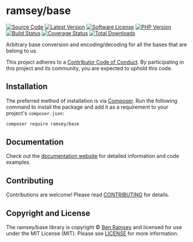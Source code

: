 # ramsey/base

[![Source Code][badge-source]][source]
[![Latest Version][badge-release]][packagist]
[![Software License][badge-license]][license]
[![PHP Version][badge-php]][php]
[![Build Status][badge-build]][build]
[![Coverage Status][badge-coverage]][coverage]
[![Total Downloads][badge-downloads]][downloads]

Arbitrary base conversion and encoding/decoding for all the bases that are belong to us.

This project adheres to a [Contributor Code of Conduct][conduct]. By
participating in this project and its community, you are expected to uphold this
code.


## Installation

The preferred method of installation is via [Composer][]. Run the following
command to install the package and add it as a requirement to your project's
`composer.json`:

```bash
composer require ramsey/base
```


## Documentation

Check out the [documentation website][documentation] for detailed information
and code examples.


## Contributing

Contributions are welcome! Please read [CONTRIBUTING][] for details.


## Copyright and License

The ramsey/base library is copyright © [Ben Ramsey](https://benramsey.com)
and licensed for use under the MIT License (MIT). Please see [LICENSE][] for
more information.


[conduct]: https://github.com/ramsey/base/blob/master/.github/CODE_OF_CONDUCT.md
[composer]: http://getcomposer.org/
[documentation]: https://ramsey.github.io/base/
[contributing]: https://github.com/ramsey/base/blob/master/.github/CONTRIBUTING.md

[badge-source]: http://img.shields.io/badge/source-ramsey/base-blue.svg?style=flat-square
[badge-release]: https://img.shields.io/packagist/v/ramsey/base.svg?style=flat-square&label=release
[badge-license]: https://img.shields.io/packagist/l/ramsey/base.svg?style=flat-square
[badge-php]: https://img.shields.io/packagist/php-v/ramsey/base.svg?style=flat-square
[badge-build]: https://img.shields.io/travis/ramsey/base/master.svg?style=flat-square
[badge-coverage]: https://img.shields.io/coveralls/github/ramsey/base/master.svg?style=flat-square
[badge-downloads]: https://img.shields.io/packagist/dt/ramsey/base.svg?style=flat-square&colorB=mediumvioletred

[source]: https://github.com/ramsey/base
[packagist]: https://packagist.org/packages/ramsey/base
[license]: https://github.com/ramsey/base/blob/master/LICENSE
[php]: https://php.net
[build]: https://travis-ci.org/ramsey/base
[coverage]: https://coveralls.io/r/ramsey/base?branch=master
[downloads]: https://packagist.org/packages/ramsey/base
